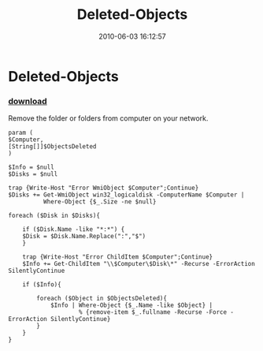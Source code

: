 ﻿---
pid:            1896
parent:         0
children:       
poster:         Angel-Keeper
title:          Deleted-Objects
date:           2010-06-03 16:12:57
description:    Remove the folder or folders from computer on your network.
format:         posh
---

# Deleted-Objects

### [download](1896.ps1)  

Remove the folder or folders from computer on your network.

```posh
param (
$Computer,
[String[]]$ObjectsDeleted
)

$Info = $null
$Disks = $null

trap {Write-Host "Error WmiObject $Computer";Continue}
$Disks += Get-WmiObject win32_logicaldisk -ComputerName $Computer | 
		  Where-Object {$_.Size -ne $null}

foreach ($Disk in $Disks){
	
	if ($Disk.Name -like "*:*") {
	$Disk = $Disk.Name.Replace(":","$")
	}
	
	trap {Write-Host "Error ChildItem $Computer";Continue}
	$Info += Get-ChildItem "\\$Computer\$Disk\*" -Recurse -ErrorAction SilentlyContinue
		
	if ($Info){
		
		foreach ($Object in $ObjectsDeleted){
			$Info | Where-Object {$_.Name -like $Object} | 
					% {remove-item $_.fullname -Recurse -Force -ErrorAction SilentlyContinue}
		}
	}
}
```
